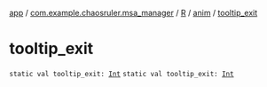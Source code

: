 [app](../../../index.md) / [com.example.chaosruler.msa_manager](../../index.md) / [R](../index.md) / [anim](index.md) / [tooltip_exit](.)

# tooltip_exit

`static val tooltip_exit: `[`Int`](https://kotlinlang.org/api/latest/jvm/stdlib/kotlin/-int/index.html)
`static val tooltip_exit: `[`Int`](https://kotlinlang.org/api/latest/jvm/stdlib/kotlin/-int/index.html)